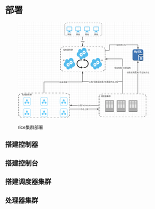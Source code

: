 # 部署

<figure><img src=".gitbook/assets/image.png" alt=""><figcaption><p>rice集群部署</p></figcaption></figure>

## 搭建控制器

## 搭建控制台

## 搭建调度器集群

## 处理器集群
